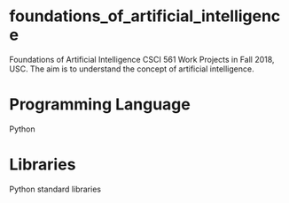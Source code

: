 # foundations_of_artificial_intelligence
Foundations of Artificial Intelligence CSCI 561 Work Projects in Fall 2018, USC. The aim is to understand the concept of artificial intelligence.

# Programming Language

Python

# Libraries

Python standard libraries
